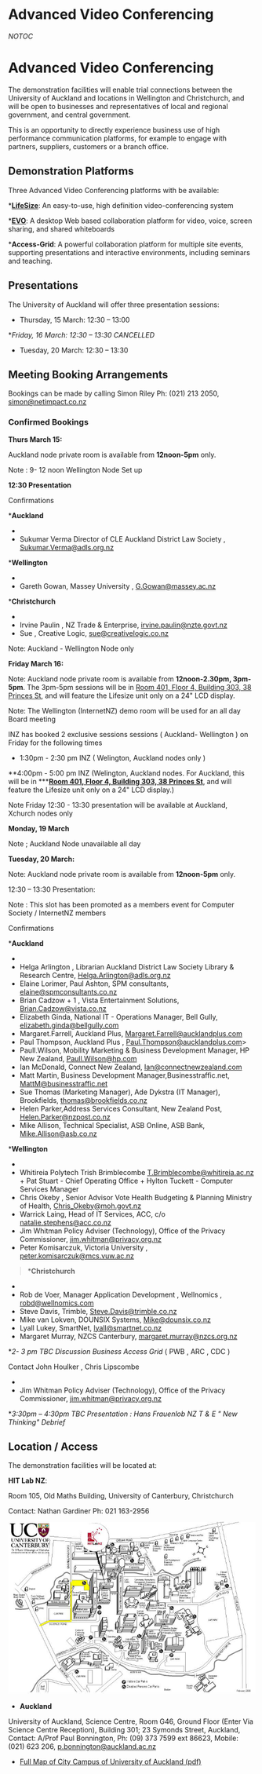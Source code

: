 # Advanced Video Conferencing

_*NOTOC*_

# Advanced Video Conferencing


The demonstration facilities will enable trial connections between the University of Auckland and locations in Wellington and Christchurch, and will be open to businesses and representatives of local and regional government, and central government.

This is an opportunity to directly experience business use of high performance communication platforms, for example to engage with partners, suppliers, customers or a branch office.

## Demonstration Platforms

Three Advanced Video Conferencing platforms with be available:

***[LifeSize](http://www.lifesize.com)**: An easy-to-use, high definition video-conferencing system

***[EVO](evo-vignette.md)**: A desktop Web based collaboration platform for video, voice, screen sharing, and shared whiteboards

***Access-Grid**: A powerful collaboration platform for multiple site events, supporting presentations and interactive environments, including seminars and teaching.

## Presentations

The University of Auckland will offer three presentation sessions:

- Thursday, 15 March: 12:30 – 13:00

**Friday, 16 March: 12:30 – 13:30 *CANCELLED** 
- Tuesday, 20 March: 12:30 – 13:30

## Meeting Booking Arrangements

Bookings can be made by calling Simon Riley Ph: (021) 213 2050, simon@netimpact.co.nz

### Confirmed Bookings

**Thurs March 15:**

Auckland node private room is available from **12noon-5pm** only.

Note : 9- 12 noon Wellington Node Set up 

**12:30 Presentation**

Confirmations 

***Auckland**

- 
- Sukumar Verma Director of CLE Auckland District Law Society , Sukumar.Verma@adls.org.nz

***Wellington**

- 
- Gareth Gowan, Massey University , G.Gowan@massey.ac.nz

***Christchurch**

- 
- Irvine Paulin , NZ Trade & Enterprise, irvine.paulin@nzte.govt.nz
- Sue , Creative Logic,  sue@creativelogic.co.nz

Note: Auckland - Wellington Node only 

**Friday March 16:**

Note: Auckland node private room is available from **12noon-2.30pm, 3pm-5pm**. The 3pm-5pm sessions will be in [Room 401, Floor 4,  Building 303, 38 Princes St](room-401-floor-4-building-303-38-princes-st.md), and will feature the Lifesize unit only on a 24" LCD display.

Note: The  Wellington (InternetNZ) demo room will be used for an all day Board meeting

INZ has booked 2 exclusive sessions sessions ( Auckland- Wellington ) on Friday for the following times

- 1:30pm - 2:30 pm INZ ( Welington, Auckland nodes only )

**4:00pm - 5:00 pm INZ (Welington, Auckland nodes. For Auckland, this will be in *****[Room 401, Floor 4,  Building 303, 38 Princes St](room-401-floor-4-building-303-38-princes-st.md)**, and will feature the Lifesize unit only on a 24" LCD display.) 

Note  Friday 12:30 - 13:30 presentation will  be available at  Auckland, Xchurch nodes only 

**Monday, 19 March** 

Note ; Auckland Node unavailable all day 

**Tuesday, 20 March:**

Note: Auckland node private room is available from **12noon-5pm** only.

12:30 – 13:30 Presentation: 

Note :  This slot has been promoted as a members event for Computer Society / InternetNZ members

Confirmations

***Auckland**  

- 
- Helga Arlington , Librarian Auckland District Law Society Library & Research Centre, Helga.Arlington@adls.org.nz
- Elaine Lorimer, Paul Ashton, SPM consultants, elaine@spmconsultants.co.nz
- Brian Cadzow + 1  , Vista Entertainment Solutions, Brian.Cadzow@vista.co.nz
- Elizabeth Ginda, National IT - Operations Manager, Bell Gully,  elizabeth.ginda@bellgully.com
- Margaret.Farrell, Auckland Plus, Margaret.Farrell@aucklandplus.com
- Paul Thompson, Auckland Plus , Paul.Thompson@aucklandplus.com>
- Paull.Wilson, Mobility Marketing & Business Development Manager, HP New Zealand, Paull.Wilson@hp.com
- Ian McDonald, Connect New Zealand, Ian@connectnewzealand.com
- Matt Martin, Business Development Manager,Businesstraffic.net, MattM@businesstraffic.net
- Sue Thomas (Marketing Manager), Ade Dykstra (IT Manager), Brookfields, thomas@brookfields.co.nz
- Helen Parker,Address Services Consultant, New Zealand Post, Helen.Parker@nzpost.co.nz
- Mike Allison, Technical Specialist,  ASB Online, ASB Bank, Mike.Allison@asb.co.nz

***Wellington** 

- 
- Whitireia Polytech Trish Brimblecombe T.Brimblecombe@whitireia.ac.nz + Pat Stuart - Chief Operating Office + Hylton Tuckett - Computer Services Manager
- Chris Okeby , Senior Advisor Vote Health Budgeting & Planning Ministry of Health, Chris_Okeby@moh.govt.nz
- Warrick Laing,  Head of IT Services, ACC, c/o natalie.stephens@acc.co.nz
- Jim Whitman Policy Adviser (Technology), Office of the Privacy Commissioner,  jim.whitman@privacy.org.nz
- Peter Komisarczuk, Victoria University , peter.komisarczuk@mcs.vuw.ac.nz

>  ***Christchurch**

- 
- Rob de Voer, Manager Application Development , Wellnomics , robd@wellnomics.com
- Steve Davis, Trimble, Steve.Davis@trimble.co.nz
- Mike van Lokven, DOUNSIX Systems, Mike@dounsix.co.nz
- Lyall Lukey, SmartNet, lyall@smartnet.co.nz
- Margaret Murray, NZCS Canterbury, margaret.murray@nzcs.org.nz

**2- 3 pm  TBC   Discussion *Business Access Grid**   ( PWB , ARC , CDC  )

Contact John Houlker , Chris Lipscombe

- 
- Jim Whitman Policy Adviser (Technology), Office of the Privacy Commissioner,  jim.whitman@privacy.org.nz

**3:30pm – 4:30pm TBC    Presentation : *Hans Frauenlob NZ T & E " New Thinking" Debrief**

## Location / Access

The demonstration facilities will be located at:

**HIT Lab NZ**: 

Room 105, Old Maths Building, University of Canterbury, Christchurch

Contact: Nathan Gardiner Ph: 021 163-2956

![HITLabNZ_map.jpg](./attachments/HITLabNZ_map.jpg)
- **Auckland**

University of Auckland, Science Centre, Room G46, Ground Floor (Enter Via Science Centre Reception), Building 301; 23 Symonds Street, Auckland, Contact: A/Prof Paul Bonnington, Ph: (09) 373 7599 ext 86623, Mobile: (021) 623 206, p.bonnington@auckland.ac.nz

- [Full Map of City Campus of University of Auckland (pdf)](/wiki/download/attachments/3818228891/City.pdf?version=1&modificationDate=1539354289000&cacheVersion=1&api=v2)

